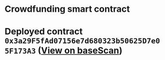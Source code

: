 # Crowdfunding smart contract

# Deployed contract `0x3a29F5fAd07156e7d680323b50625D7e05F173A3` ([View on baseScan](https://sepolia.basescan.org/address/0x3a29F5fAd07156e7d680323b50625D7e05F173A3))